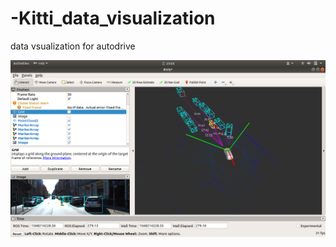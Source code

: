 # -Kitti_data_visualization
data vsualization for autodrive 


![Using this project, you can get the effect shown in the following figure](https://github.com/HaoMyWorld/-Kitti_data_visualization/blob/master/src/kitti_show/res.png)
